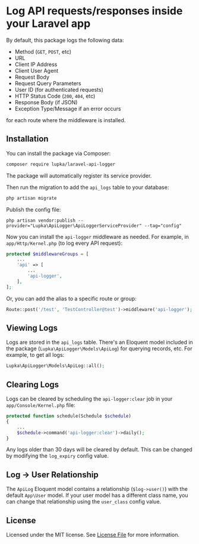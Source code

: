 # Log API requests/responses inside your Laravel app

By default, this package logs the following data:

* Method (`GET`, `POST`, etc)
* URL
* Client IP Address
* Client User Agent
* Request Body
* Request Query Parameters
* User ID (for authenticated requests)
* HTTP Status Code (`200`, `404`, etc)
* Response Body (if JSON)
* Exception Type/Message if an error occurs

for each route where the middleware is installed.

## Installation

You can install the package via Composer:

```bash
composer require lupka/laravel-api-logger
```

The package will automatically register its service provider.

Then run the migration to add the `api_logs` table to your database:

```bash
php artisan migrate
```

Publish the config file:

`php artisan vendor:publish --provider="Lupka\ApiLogger\ApiLoggerServiceProvider" --tag="config"`

Now you can install the `api-logger` middleware as needed. For example, in `app/Http/Kernel.php` (to log every API request):

```php
protected $middlewareGroups = [
    ...
    'api' => [
        ...
        'api-logger',
    ],
];
```

Or, you can add the alias to a specific route or group:

```php
Route::post('/test', 'TestController@test')->middleware('api-logger');
```

## Viewing Logs

Logs are stored in the `api_logs` table. There's an Eloquent model included in the package (`Lupka\ApiLogger\Models\ApiLog`) for querying records, etc. For example, to get all logs:

```php
Lupka\ApiLogger\Models\ApiLog::all();
```

## Clearing Logs

Logs can be cleared by scheduling the `api-logger:clear` job in your `app/Console/Kernel.php` file:

```php
protected function schedule(Schedule $schedule)
{
    ...
    $schedule->command('api-logger:clear')->daily();
}
```

Any logs older than 30 days will be cleared by default. This can be changed by modifying the `log_expiry` config value.

## Log -> User Relationship

The `ApiLog` Eloquent model contains a relationship (`$log->user()`) with the default `App\User` model. If your user model has a different class name, you can change that relationship using the `user_class` config value.

## License

Licensed under the MIT license. See [License File](LICENSE) for more information.
